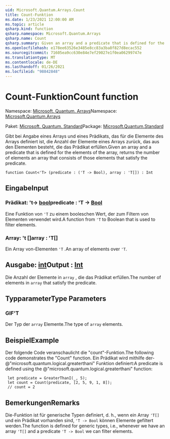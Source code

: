```yaml
---
uid: Microsoft.Quantum.Arrays.Count
title: Count-Funktion
ms.date: 1/23/2021 12:00:00 AM
ms.topic: article
qsharp.kind: function
qsharp.namespace: Microsoft.Quantum.Arrays
qsharp.name: Count
qsharp.summary: Given an array and a predicate that is defined for the elements of the array, returns the number of elements an array that consists of those elements that satisfy the predicate.
ms.openlocfilehash: e178ee63526e3485e8cc83a3ba8f827d8ecac552
ms.sourcegitcommit: 71605ea9cc630e84e7ef29027e1f0ea06299747e
ms.translationtype: MT
ms.contentlocale: de-DE
ms.lasthandoff: 01/26/2021
ms.locfileid: "98842848"
---
```

# <a name="count-function"></a><span data-ttu-id="af997-102">Count-Funktion</span><span class="sxs-lookup"><span data-stu-id="af997-102">Count function</span></span>

<span data-ttu-id="af997-103">Namespace: [Microsoft. Quantum. Arrays](xref:Microsoft.Quantum.Arrays)</span><span class="sxs-lookup"><span data-stu-id="af997-103">Namespace: [Microsoft.Quantum.Arrays](xref:Microsoft.Quantum.Arrays)</span></span>

<span data-ttu-id="af997-104">Paket: [Microsoft. Quantum. Standard](https://nuget.org/packages/Microsoft.Quantum.Standard)</span><span class="sxs-lookup"><span data-stu-id="af997-104">Package: [Microsoft.Quantum.Standard](https://nuget.org/packages/Microsoft.Quantum.Standard)</span></span>


<span data-ttu-id="af997-105">Gibt bei Angabe eines Arrays und eines Prädikats, das für die Elemente des Arrays definiert ist, die Anzahl der Elemente eines Arrays zurück, das aus den Elementen besteht, die das Prädikat erfüllen.</span><span class="sxs-lookup"><span data-stu-id="af997-105">Given an array and a predicate that is defined for the elements of the array, returns the number of elements an array that consists of those elements that satisfy the predicate.</span></span>

```qsharp
function Count<'T> (predicate : ('T -> Bool), array : 'T[]) : Int
```


## <a name="input"></a><span data-ttu-id="af997-106">Eingabe</span><span class="sxs-lookup"><span data-stu-id="af997-106">Input</span></span>

### <a name="predicate--t---bool"></a><span data-ttu-id="af997-107">Prädikat: 't-> [bool](xref:microsoft.quantum.lang-ref.bool)</span><span class="sxs-lookup"><span data-stu-id="af997-107">predicate : 'T -> [Bool](xref:microsoft.quantum.lang-ref.bool)</span></span>

<span data-ttu-id="af997-108">Eine Funktion von `'T` zu einem booleschen Wert, der zum Filtern von Elementen verwendet wird.</span><span class="sxs-lookup"><span data-stu-id="af997-108">A function from `'T` to Boolean that is used to filter elements.</span></span>


### <a name="array--t"></a><span data-ttu-id="af997-109">Array: 't []</span><span class="sxs-lookup"><span data-stu-id="af997-109">array : 'T[]</span></span>

<span data-ttu-id="af997-110">Ein Array von-Elementen `'T` .</span><span class="sxs-lookup"><span data-stu-id="af997-110">An array of elements over `'T`.</span></span>



## <a name="output--int"></a><span data-ttu-id="af997-111">Ausgabe: [int](xref:microsoft.quantum.lang-ref.int)</span><span class="sxs-lookup"><span data-stu-id="af997-111">Output : [Int](xref:microsoft.quantum.lang-ref.int)</span></span>

<span data-ttu-id="af997-112">Die Anzahl der Elemente in `array` , die das Prädikat erfüllen.</span><span class="sxs-lookup"><span data-stu-id="af997-112">The number of elements in `array` that satisfy the predicate.</span></span>

## <a name="type-parameters"></a><span data-ttu-id="af997-113">Typparameter</span><span class="sxs-lookup"><span data-stu-id="af997-113">Type Parameters</span></span>

### <a name="t"></a><span data-ttu-id="af997-114">GIF</span><span class="sxs-lookup"><span data-stu-id="af997-114">'T</span></span>

<span data-ttu-id="af997-115">Der Typ der `array` Elemente.</span><span class="sxs-lookup"><span data-stu-id="af997-115">The type of `array` elements.</span></span>

## <a name="example"></a><span data-ttu-id="af997-116">Beispiel</span><span class="sxs-lookup"><span data-stu-id="af997-116">Example</span></span>

<span data-ttu-id="af997-117">Der folgende Code veranschaulicht die "count"-Funktion.</span><span class="sxs-lookup"><span data-stu-id="af997-117">The following code demonstrates the "Count" function.</span></span>
<span data-ttu-id="af997-118">Ein Prädikat wird mithilfe der- @"microsoft.quantum.logical.greaterthani" Funktion definiert:</span><span class="sxs-lookup"><span data-stu-id="af997-118">A predicate is defined using the @"microsoft.quantum.logical.greaterthani" function:</span></span>

```qsharp
 let predicate = GreaterThanI(_, 5);
 let count = Count(predicate, [2, 5, 9, 1, 8]);
 // count = 2
```

## <a name="remarks"></a><span data-ttu-id="af997-119">Bemerkungen</span><span class="sxs-lookup"><span data-stu-id="af997-119">Remarks</span></span>

<span data-ttu-id="af997-120">Die-Funktion ist für generische Typen definiert, d. h., wenn ein Array `'T[]` und ein Prädikat vorhanden sind, `'T -> Bool` können Elemente gefiltert werden.</span><span class="sxs-lookup"><span data-stu-id="af997-120">The function is defined for generic types, i.e., whenever we have an array `'T[]` and a predicate `'T -> Bool` we can filter elements.</span></span>